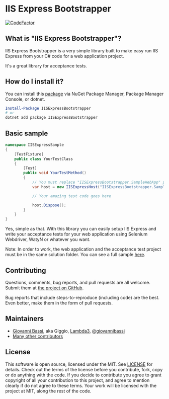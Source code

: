# IIS Express Bootstrapper

[![CodeFactor](https://www.codefactor.io/repository/github/lambda3/iisexpress-bootstrapper/badge)](https://www.codefactor.io/repository/github/lambda3/iisexpress-bootstrapper)

## What is "IIS Express Bootstrapper"?

IIS Express Bootstrapper is a very simple library built to make easy run IIS
Express from your C# code for a web application project.

It's a great library for acceptance tests.

## How do I install it?

You can install this
[package](https://www.nuget.org/packages/Lambda3.IISExpressBootstrapper/) via NuGet
Package Manager, Package Manager Console, or dotnet.

```powershell
Install-Package IISExpressBootstrapper
# or
dotnet add package IISExpressBootstrapper
```

## Basic sample

```csharp
namespace IISExpressSample
{
    [TestFixture]
    public class YourTestClass
    {
        [Test]
        public void YourTestMethod()
        {
            // You must replace "IISExpressBootstrapper.SampleWebApp" parameters for your web Application Name
            var host = new IISExpressHost("IISExpressBootstrapper.SampleWebApp", 8088);

            // Your amazing test code goes here

            host.Dispose();
        }
    }
}
```

Yes, simple as that. With this library you can easily setup IIS Express and
write your acceptance tests for your web application using Selenium Webdriver,
WatyN or whatever you want.

Note: In order to work, the web application and the acceptance test project must
be in the same solution folder. You can see a full sample
[here](https://github.com/abnerdasdores/iisexpress-bootstrapper-sample).

## Contributing

Questions, comments, bug reports, and pull requests are all welcome.  Submit them at
[the project on GitHub](https://github.com/Lambda3/iisexpress-bootstrapper/).

Bug reports that include steps-to-reproduce (including code) are the
best. Even better, make them in the form of pull requests.

## Maintainers

- [Giovanni Bassi](http://blog.lambda3.com.br/L3/giovannibassi/), aka Giggio, [Lambda3](http://www.lambda3.com.br), [@giovannibassi](https://twitter.com/giovannibassi)
- [Many other contributors](https://github.com/Lambda3/iisexpress-bootstrapper/graphs/contributors)

## License

This software is open source, licensed under the MIT.
See [LICENSE](https://github.com/Lambda3/iisexpress-bootstrapper/blob/main/LICENSE) for details.
Check out the terms of the license before you contribute, fork, copy or do anything
with the code. If you decide to contribute you agree to grant copyright of all your contribution to this project, and agree to
mention clearly if do not agree to these terms. Your work will be licensed with
the project at MIT, along the rest of the code.
